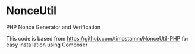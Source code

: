 # NonceUtil
PHP Nonce Generator and Verification

This code is based from https://github.com/timostamm/NonceUtil-PHP for easy installation using Composer
